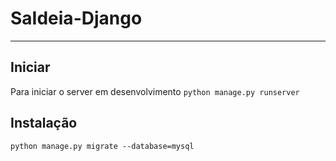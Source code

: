 # SaIdeia-Django

---
## Iniciar
Para iniciar o server em desenvolvimento `python manage.py runserver`
## Instalação
`python manage.py migrate --database=mysql`
